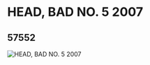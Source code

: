 # HEAD, BAD NO. 5  2007
## 57552
![HEAD, BAD NO. 5  2007](https://lc-www-live-s.legocdn.com/media/bricks/5/2/4500058.jpg)